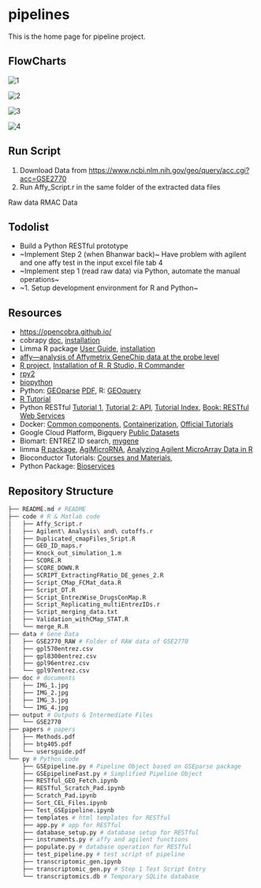 # pipelines

This is the home page for pipeline project.

## FlowCharts
![1](./doc/IMG_1.jpg)

![2](./doc/IMG_2.jpg)

![3](./doc/IMG_3.jpg)

![4](./doc/IMG_4.jpg)

## Run Script
1. Download Data from https://www.ncbi.nlm.nih.gov/geo/query/acc.cgi?acc=GSE2770
2. Run Affy_Script.r in the same folder of the extracted data files

Raw data
RMAC Data

## Todolist
* Build a Python RESTful prototype
* ~Implement Step 2 (when Bhanwar back)~ Have problem with agilent and one affy test in the input excel file tab 4
* ~Implement step 1 (read raw data) via Python, automate the manual operations~
* ~1. Setup development environment for R and Python~



## Resources
* https://opencobra.github.io/
* cobrapy [doc](https://cobrapy.readthedocs.io/en/stable/), [installation](https://github.com/opencobra/cobrapy/blob/master/INSTALL.rst)
* Limma R package [User Guide](https://www.bioconductor.org/packages/release/bioc/vignettes/limma/inst/doc/usersguide.pdf), [installation](https://bioconductor.org/packages/release/bioc/html/limma.html)
* [affy—analysis of Affymetrix GeneChip data at the probe level](./papers/btg405.pdf)
* [R project](https://www.r-project.org/), [Installation of R, R Studio, R Commander](https://www.andrewheiss.com/blog/2012/04/17/install-r-rstudio-r-commander-windows-osx/)
* [rpy2](https://rpy2.readthedocs.io)
* [biopython](https://biopython.org/wiki/Packages)
* Python: [GEOparse](https://geoparse.readthedocs.io/) [PDF](./doc/geoparse.pdf), R: [GEOquery](https://bioconductor.org/packages/release/bioc/html/GEOquery.html)
* [R Tutorial](https://www.cyclismo.org/tutorial/R/index.html)
* Python RESTful [Tutorial 1](https://kite.com/blog/python/flask-sqlalchemy-tutorial/), [Tutorial 2: API](https://kite.com/blog/python/flask-restful-api-tutorial/), [Tutorial Index](https://realpython.com/tutorials/api/), [Book: RESTful Web Services](http://restfulwebapis.org/RESTful_Web_Services/)
* Docker: [Common components](https://www.digitalocean.com/community/tutorials/the-docker-ecosystem-an-introduction-to-common-components), [Containerization](https://www.digitalocean.com/community/tutorials/the-docker-ecosystem-an-overview-of-containerization), [Official Tutorials](https://docs.docker.com/get-started/)
* Google Cloud Platform, Bigquery [Public Datasets](https://www.reddit.com/r/bigquery/wiki/datasets)
* Biomart: ENTREZ ID search, [mygene](https://mygene.info/)
* limma [R package](http://bioconductor.org/packages/release/bioc/html/limma.html), [AgiMicroRNA](https://bioconductor.org/packages/release/bioc/html/AgiMicroRna.html), [Analyzing Agilent MicroArray Data in R](https://support.bioconductor.org/p/96655/)
* Bioconductor Tutorials: [Courses and Materials](http://master.bioconductor.org/help/course-materials/),
* Python Package: [Bioservices](https://bioservices.readthedocs.io/en/master/)


## Repository Structure

```bash
├── README.md # README
├── code # R & Matlab code
│   ├── Affy_Script.r
│   ├── Agilent\ Analysis\ and\ cutoffs.r
│   ├── Duplicated_cmapFiles_Sript.R
│   ├── GEO_ID_maps.r
│   ├── Knock_out_simulation_1.m
│   ├── SCORE.R
│   ├── SCORE_DOWN.R
│   ├── SCRIPT_ExtractingFRatio_DE_genes_2.R
│   ├── Script_CMap_FCMat_data.R
│   ├── Script_DT.R
│   ├── Script_EntrezWise_DrugsConMap.R
│   ├── Script_Replicating_multiEntrezIDs.r
│   ├── Script_merging_data.txt
│   ├── Validation_withCMap_STAT.R
│   └── merge_R.R
├── data # Gene Data
│   ├── GSE2770_RAW # Folder of RAW data of GSE2770
│   ├── gpl570entrez.csv
│   ├── gpl8300entrez.csv
│   ├── gpl96entrez.csv
│   └── gpl97entrez.csv
├── doc # documents
│   ├── IMG_1.jpg
│   ├── IMG_2.jpg
│   ├── IMG_3.jpg
│   └── IMG_4.jpg
├── output # Outputs & Intermediate Files
│   └── GSE2770
├── papers # papers
│   ├── Methods.pdf
│   ├── btg405.pdf
│   └── usersguide.pdf
└── py # Python code
    ├── GSEpipeline.py # Pipeline Object based on GSEparse package
    ├── GSEpipelineFast.py # Simplified Pipeline Object
    ├── RESTful_GEO_Fetch.ipynb
    ├── RESTful_Scratch_Pad.ipynb
    ├── Scratch_Pad.ipynb
    ├── Sort_CEL_Files.ipynb
    ├── Test_GSEpipeline.ipynb
    ├── templates # html templates for RESTful
    ├── app.py # app for RESTful
    ├── database_setup.py # database setup for RESTful
    ├── instruments.py # affy and agilent functions
    ├── populate.py # database operation for RESTful
    ├── test_pipeline.py # test script of pipeline
    ├── transcriptomic_gen.ipynb
    ├── transcriptomic_gen.py # Step 1 Test Script Entry
    └── transcriptomics.db # Temporary SQLite database
```
